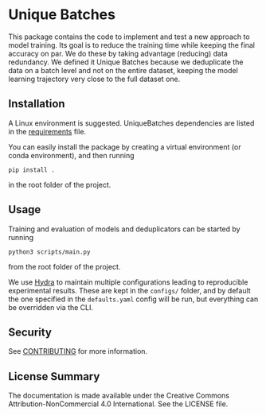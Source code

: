 # Unique Batches

This package contains the code to implement and test a new approach to model training. Its goal is to reduce the
training time while keeping the final accuracy on par. We do these by taking advantage (reducing) data redundancy. We
defined it Unique Batches because we deduplicate the data on a batch level and not on the entire dataset, keeping the
model learning trajectory very close to the full dataset one.

## Installation

A Linux environment is suggested. UniqueBatches dependencies are listed in the [requirements](requirements.txt) file.

You can easily install the package by creating a virtual environment (or conda environment), and then running
```
pip install .
```
in the root folder of the project. 

## Usage

Training and evaluation of models and deduplicators can be started by running
```
python3 scripts/main.py
```
from the root folder of the project. 

We use [Hydra](https://hydra.cc/docs/intro/) to maintain multiple configurations leading to reproducible experimental results.
These are kept in the `configs/` folder, and by default the one specified in the `defaults.yaml` config will be run, but everything can be overridden via the CLI.

## Security

See [CONTRIBUTING](CONTRIBUTING.md#security-issue-notifications) for more information.

## License Summary

The documentation is made available under the Creative Commons Attribution-NonCommercial 4.0 International. See the LICENSE file.